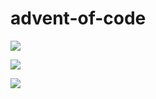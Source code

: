 # advent-of-code

![](https://img.shields.io/badge/day%20📅-3-blue)

![](https://img.shields.io/badge/stars%20⭐-4-yellow)

![](https://img.shields.io/badge/days%20completed-2-red)

